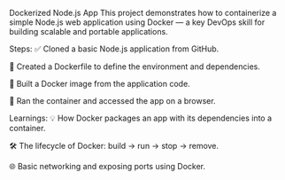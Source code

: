 Dockerized Node.js App
This project demonstrates how to containerize a simple Node.js web application using Docker — a key DevOps skill for building scalable and portable applications.

Steps:
✅ Cloned a basic Node.js application from GitHub.

🐳 Created a Dockerfile to define the environment and dependencies.

🔧 Built a Docker image from the application code.

🚀 Ran the container and accessed the app on a browser.

Learnings:
💡 How Docker packages an app with its dependencies into a container.

🛠️ The lifecycle of Docker: build → run → stop → remove.

🌐 Basic networking and exposing ports using Docker.
